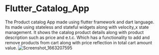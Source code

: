 # Flutter_Catalog_App
The Product catalog App made using flutter framework and dart language. Its made using stateless and stateful widgets along with velocity_x state management. It shows the catalog product details along with product description such as price and e.t.c. Which has a functionality to add and remove products from cart along with price reflection in total cart amount value. 
![Screenshot_1663207595](https://user-images.githubusercontent.com/113582049/190343166-27856162-f011-4ba2-a83d-30c1c8c48c8f.png)

